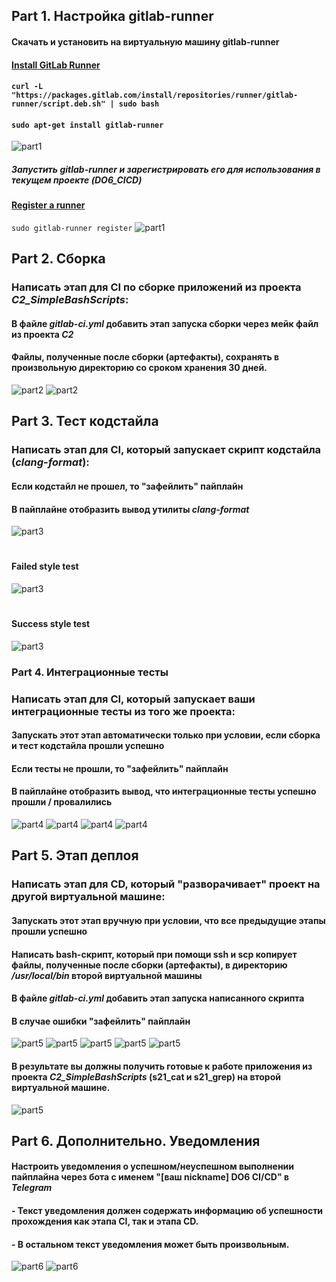 ## Part 1. Настройка **gitlab-runner**

#### Скачать и установить на виртуальную машину **gitlab-runner**
#### [Install GitLab Runner](https://docs.gitlab.com/runner/install/linux-repository.html)
#### `curl -L "https://packages.gitlab.com/install/repositories/runner/gitlab-runner/script.deb.sh" | sudo bash`
#### `sudo apt-get install gitlab-runner`
![part1](../misc/images/install.png)
##### Запустить **gitlab-runner** и зарегистрировать его для использования в текущем проекте (*DO6_CICD*)
#### [Register a runner](https://docs.gitlab.com/runner/register/index.html)
`sudo gitlab-runner register`
![part1](../misc/images/reg_gitlab.png)

## Part 2. Сборка
### Написать этап для **CI** по сборке приложений из проекта *C2_SimpleBashScripts*:
#### В файле _gitlab-ci.yml_ добавить этап запуска сборки через мейк файл из проекта _C2_
#### Файлы, полученные после сборки (артефакты), сохранять в произвольную директорию со сроком хранения 30 дней.
![part2](../misc/images/build.png)
![part2](../misc/images/build2.png)

## Part 3. Тест кодстайла
### Написать этап для **CI**, который запускает скрипт кодстайла (*clang-format*):
#### Если кодстайл не прошел, то "зафейлить" пайплайн
#### В пайплайне отобразить вывод утилиты *clang-format*
![part3](../misc/images/styletest.png)
#
#### Failed style test 
![part3](../misc/images/style_fail.png)
#
#### Success style test 
![part3](../misc/images/style_success.png)


### Part 4. Интеграционные тесты

### Написать этап для **CI**, который запускает ваши интеграционные тесты из того же проекта:
#### Запускать этот этап автоматически только при условии, если сборка и тест кодстайла прошли успешно
#### Если тесты не прошли, то "зафейлить" пайплайн
#### В пайплайне отобразить вывод, что интеграционные тесты успешно прошли / провалились
![part4](../misc/images/integration_test.png)
![part4](../misc/images/fail_int_test2.png)
![part4](../misc/images/fail_integration_test.png)
![part4](../misc/images/integration_success.png)

## Part 5. Этап деплоя

### Написать этап для **CD**, который "разворачивает" проект на другой виртуальной машине:
#### Запускать этот этап вручную при условии, что все предыдущие этапы прошли успешно
#### Написать bash-скрипт, который при помощи **ssh** и **scp** копирует файлы, полученные после сборки (артефакты), в директорию */usr/local/bin* второй виртуальной машины
#### В файле _gitlab-ci.yml_ добавить этап запуска написанного скрипта
#### В случае ошибки "зафейлить" пайплайн
![part5](../misc/images/deploy.png)
![part5](../misc/images/deploy_error.png)
![part5](../misc/images/deploy_error_in.png)
![part5](../misc/images/deploy_success.png)
![part5](../misc/images/deploy_success_in.png)

#### В результате вы должны получить готовые к работе приложения из проекта *C2_SimpleBashScripts* (s21_cat и s21_grep) на второй виртуальной машине.
![part5](../misc/images/result_part5.png)

## Part 6. Дополнительно. Уведомления

#### Настроить уведомления о успешном/неуспешном выполнении пайплайна через бота с именем "[ваш nickname] DO6 CI/CD" в *Telegram*
#### - Текст уведомления должен содержать информацию об успешности прохождения как этапа **CI**, так и этапа **CD**.
#### - В остальном текст уведомления может быть произвольным.
![part6](../misc/images/bot.jpg)
![part6](../misc/images/final.png)

